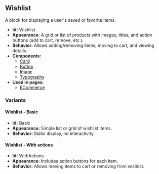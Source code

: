 ## Wishlist
A block for displaying a user's saved or favorite items.
- **Id:** Wishlist
- **Appearance:** A grid or list of products with images, titles, and action buttons (add to cart, remove, etc.).
- **Behavior:** Allows adding/removing items, moving to cart, and viewing details.
- **Components:**
  - [Card](../components/Card.md)
  - [Button](../components/Button.md)
  - [Image](../components/Image.md)
  - [Typography](../components/Typography.md)
- **Used in pages:**
  - [ECommerce](../pages/ECommerce.md)
### Variants
#### Wishlist - **Basic**
- **Id:** Basic
- **Appearance:** Simple list or grid of wishlist items.
- **Behavior:** Static display, no interactivity.
#### Wishlist - **With actions**
- **Id:** WithActions
- **Appearance:** Includes action buttons for each item.
- **Behavior:** Allows moving items to cart or removing from wishlist.
